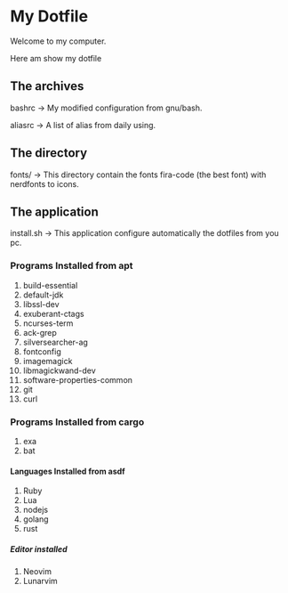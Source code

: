# My Dotfile

Welcome to my computer.

Here am show my dotfile 

## The archives

bashrc -> My modified configuration from gnu/bash.

aliasrc -> A list of alias from daily using.

## The directory

fonts/ -> This directory contain the fonts fira-code (the best font) with nerdfonts to icons.

## The application

install.sh -> This application configure automatically the dotfiles from you pc.

### Programs Installed from apt 

1. build-essential 
2. default-jdk 
3. libssl-dev 
4. exuberant-ctags 
5. ncurses-term 
6. ack-grep 
7. silversearcher-ag 
8. fontconfig 
9. imagemagick 
10. libmagickwand-dev 
11. software-properties-common 
12. git 
13. curl

### Programs Installed from cargo

1. exa 
2. bat 

#### Languages Installed from asdf

1. Ruby
2. Lua
3. nodejs
4. golang 
5. rust 

##### Editor installed 
1. Neovim 
2. Lunarvim 
